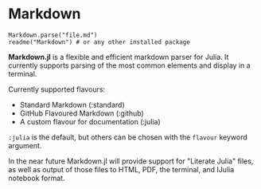 # Markdown

    Markdown.parse("file.md")
    readme("Markdown") # or any other installed package

**Markdown.jl** is a flexible and efficient markdown parser for Julia. It currently supports parsing of the most common elements and display in a terminal.

Currently supported flavours:

  * Standard Markdown (:standard)
  * GitHub Flavoured Markdown (:github)
  * A custom flavour for documentation (:julia)

`:julia` is the default, but others can be chosen with the `flavour` keyword argument.

In the near future Markdown.jl will provide support for "Literate Julia" files, as well as output of those files to HTML, PDF, the terminal, and IJulia notebook format.
